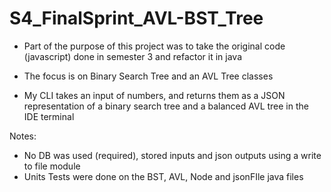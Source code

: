 # S4_FinalSprint_AVL-BST_Tree

- Part of the purpose of this project was to take the original code (javascript) done in semester 3 and refactor it in java
- The focus is on Binary Search Tree and an AVL Tree classes

- My CLI takes an input of numbers, and returns them as a JSON representation of a binary search tree and a balanced AVL tree in the IDE terminal

Notes:
- No DB was used (required), stored inputs and json outputs using a write to file module  
-	Units Tests were done on the BST, AVL, Node and jsonFIle java files
